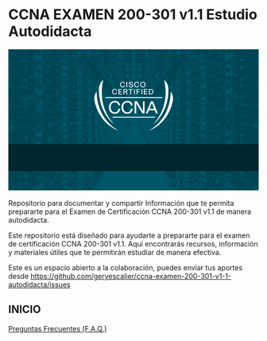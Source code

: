 # CCNA EXAMEN 200-301 v1.1 Estudio Autodidacta
![](https://github.com/geryescalier/ccna-examen-200-301-v1-1-autodidacta/blob/main/autodidacta/imagenes/ccna200301e.png)

Repositorio para documentar y compartir Información que te permita prepararte para el Examen de Certificación CCNA 200-301 v1.1 de manera autodidacta.

Este repositorio está diseñado para ayudarte a prepararte para el examen de certificación CCNA 200-301 v1.1. Aquí encontrarás recursos, información y materiales útiles que te permitirán estudiar de manera efectiva. 

Este es un espacio abierto a la colaboración, puedes enviar tus aportes desde https://github.com/geryescalier/ccna-examen-200-301-v1-1-autodidacta/issues
## INICIO
[Preguntas Frecuentes (F.A.Q.)](https://github.com/geryescalier/ccna-examen-200-301-v1-1-autodidacta/blob/main/autodidacta/faq.md)
